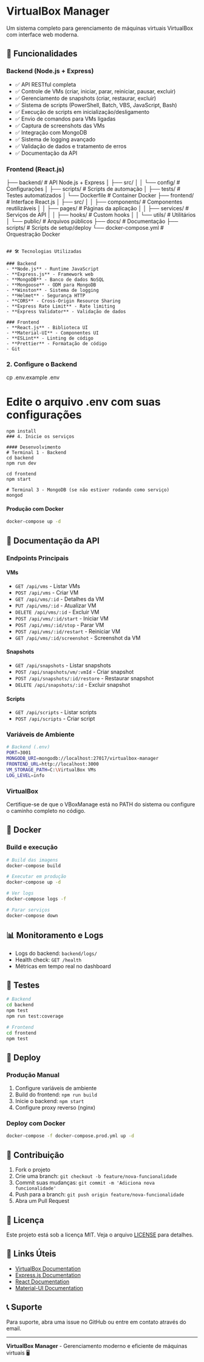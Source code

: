 # VirtualBox Manager

Um sistema completo para gerenciamento de máquinas virtuais VirtualBox com interface web moderna.

## 🚀 Funcionalidades

### Backend (Node.js + Express)
- ✅ API RESTful completa
- ✅ Controle de VMs (criar, iniciar, parar, reiniciar, pausar, excluir)
- ✅ Gerenciamento de snapshots (criar, restaurar, excluir)
- ✅ Sistema de scripts (PowerShell, Batch, VBS, JavaScript, Bash)
- ✅ Execução de scripts em inicialização/desligamento
- ✅ Envio de comandos para VMs ligadas
- ✅ Captura de screenshots das VMs
- ✅ Integração com MongoDB
- ✅ Sistema de logging avançado
- ✅ Validação de dados e tratamento de erros
- ✅ Documentação da API

### Frontend (React.js)
├── backend/                 # API Node.js + Express
│   ├── src/
│   │   └── config/         # Configurações
│   ├── scripts/            # Scripts de automação
│   ├── tests/              # Testes automatizados
│   └── Dockerfile          # Container Docker
├── frontend/               # Interface React.js
│   ├── src/
│   │   ├── components/     # Componentes reutilizáveis
│   │   ├── pages/          # Páginas da aplicação
│   │   ├── services/       # Serviços de API
│   │   ├── hooks/          # Custom hooks
│   │   └── utils/          # Utilitários
│   └── public/             # Arquivos públicos
├── docs/                   # Documentação
├── scripts/                # Scripts de setup/deploy
└── docker-compose.yml      # Orquestração Docker
```

## 🛠 Tecnologias Utilizadas

### Backend
- **Node.js** - Runtime JavaScript
- **Express.js** - Framework web
- **MongoDB** - Banco de dados NoSQL
- **Mongoose** - ODM para MongoDB
- **Winston** - Sistema de logging
- **Helmet** - Segurança HTTP
- **CORS** - Cross-Origin Resource Sharing
- **Express Rate Limit** - Rate limiting
- **Express Validator** - Validação de dados

### Frontend
- **React.js** - Biblioteca UI
- **Material-UI** - Componentes UI
- **ESLint** - Linting de código
- **Prettier** - Formatação de código
- Git

```

### 2. Configure o Backend
cp .env.example .env
# Edite o arquivo .env com suas configurações
```
npm install
### 4. Inicie os serviços

#### Desenvolvimento
# Terminal 1 - Backend
cd backend
npm run dev

cd frontend
npm start

# Terminal 3 - MongoDB (se não estiver rodando como serviço)
mongod
```

#### Produção com Docker
```bash
docker-compose up -d
```

## 📖 Documentação da API

### Endpoints Principais

#### VMs
- `GET /api/vms` - Listar VMs
- `POST /api/vms` - Criar VM
- `GET /api/vms/:id` - Detalhes da VM
- `PUT /api/vms/:id` - Atualizar VM
- `DELETE /api/vms/:id` - Excluir VM
- `POST /api/vms/:id/start` - Iniciar VM
- `POST /api/vms/:id/stop` - Parar VM
- `POST /api/vms/:id/restart` - Reiniciar VM
- `GET /api/vms/:id/screenshot` - Screenshot da VM

#### Snapshots
- `GET /api/snapshots` - Listar snapshots
- `POST /api/snapshots/vm/:vmId` - Criar snapshot
- `POST /api/snapshots/:id/restore` - Restaurar snapshot
- `DELETE /api/snapshots/:id` - Excluir snapshot

#### Scripts
- `GET /api/scripts` - Listar scripts
- `POST /api/scripts` - Criar script

### Variáveis de Ambiente

```bash
# Backend (.env)
PORT=3001
MONGODB_URI=mongodb://localhost:27017/virtualbox-manager
FRONTEND_URL=http://localhost:3000
VM_STORAGE_PATH=C:\VirtualBox VMs
LOG_LEVEL=info
```

### VirtualBox
Certifique-se de que o VBoxManage está no PATH do sistema ou configure o caminho completo no código.

## 🐳 Docker

### Build e execução
```bash
# Build das imagens
docker-compose build

# Executar em produção
docker-compose up -d

# Ver logs
docker-compose logs -f

# Parar serviços
docker-compose down
```

## 📊 Monitoramento e Logs

- Logs do backend: `backend/logs/`
- Health check: `GET /health`
- Métricas em tempo real no dashboard

## 🧪 Testes

```bash
# Backend
cd backend
npm test
npm run test:coverage

# Frontend
cd frontend
npm test
```

## 🚀 Deploy

### Produção Manual
1. Configure variáveis de ambiente
2. Build do frontend: `npm run build`
3. Inicie o backend: `npm start`
4. Configure proxy reverso (nginx)

### Deploy com Docker
```bash
docker-compose -f docker-compose.prod.yml up -d
```

## 🤝 Contribuição

1. Fork o projeto
2. Crie uma branch: `git checkout -b feature/nova-funcionalidade`
3. Commit suas mudanças: `git commit -m 'Adiciona nova funcionalidade'`
4. Push para a branch: `git push origin feature/nova-funcionalidade`
5. Abra um Pull Request

## 📄 Licença

Este projeto está sob a licença MIT. Veja o arquivo [LICENSE](LICENSE) para detalhes.

## 🔗 Links Úteis

- [VirtualBox Documentation](https://www.virtualbox.org/manual/)
- [Express.js Documentation](https://expressjs.com/)
- [React Documentation](https://reactjs.org/)
- [Material-UI Documentation](https://mui.com/)

## 📞 Suporte

Para suporte, abra uma issue no GitHub ou entre em contato através do email.

---

**VirtualBox Manager** - Gerenciamento moderno e eficiente de máquinas virtuais 🖥️
